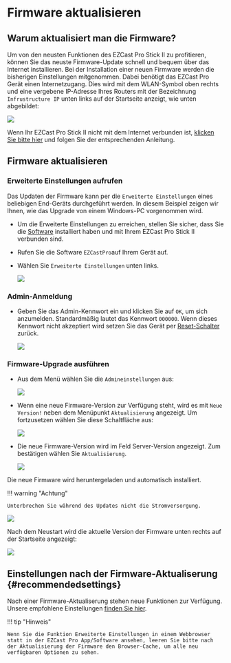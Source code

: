 # Firmware aktualisieren

## Warum aktualisiert man die Firmware? 

Um von den neusten Funktionen des EZCast Pro Stick II zu profitieren, können Sie das neuste Firmware-Update schnell und bequem über das Internet installieren. Bei der Installation einer neuen Firmware werden die bisherigen Einstellungen mitgenommen. Dabei benötigt das EZCast Pro Gerät einen Internetzugang. Dies wird mit dem WLAN-Symbol oben rechts und eine vergebene IP-Adresse Ihres Routers mit der Bezeichnung `Infrustructure IP` unten links auf der Startseite anzeigt, wie unten abgebildet:

![](/assets/img/ProII_fw.upgrade.available.png)

Wenn Ihr EZCast Pro Stick II nicht mit dem Internet verbunden ist, [klicken Sie bitte hier](internet.md) und folgen Sie der entsprechenden Anleitung.

## Firmware aktualisieren

### Erweiterte Einstellungen aufrufen

Das Updaten der Firmware kann per die `Erweiterte Einstellungen` eines beliebigen End-Geräts durchgeführt werden. In diesem Beispiel zeigen wir Ihnen, wie das Upgrade von einem Windows-PC vorgenommen wird.

*   Um die Erweiterte Einstellungen zu erreichen, stellen Sie sicher, dass Sie die [Software](quickstart.md#InstallSoftware) installiert haben und mit Ihrem EZCast Pro Stick II verbunden sind.

*   Rufen Sie die Software `EZCastPro`auf Ihrem Gerät auf.

*   Wählen Sie `Erweiterte Einstellungen` unten links.

    ![](/assets/img/ProII-Win-App-Advanced-Settings.png)

### Admin-Anmeldung

*   Geben Sie das Admin-Kennwort ein und klicken Sie auf `OK`, um sich anzumelden. Standardmäßig lautet das Kennwort `000000`. Wenn dieses Kennwort nicht akzeptiert wird setzen Sie das Gerät per [Reset-Schalter](reset.md#zurücksetzen-per-reset-schalter) zurück.

    ![](/assets/img/EZCastII_Login.png)

### Firmware-Upgrade ausführen

*   Aus dem Menü wählen Sie die `Admineinstellungen` aus:

    ![](/assets/img/ezcastpro.II.select.admineinstellungen.png)

*   Wenn eine neue Firmware-Version zur Verfügung steht, wird es mit `Neue Version!` neben dem Menüpunkt `Aktualisierung` angezeigt. Um fortzusetzen wählen Sie diese Schaltfläche aus:

    ![](/assets/img/ProIIStick_Startseite_Firmware-Menuoption.png)

*   Die neue Firmware-Version wird im Feld Server-Version angezeigt. Zum bestätigen wählen Sie `Aktualisierung`.

    ![](/assets/img/ProIIStick_Start.Upgrade.jpg)

Die neue Firmware wird heruntergeladen und automatisch installiert. 

!!! warning "Achtung"
    
	Unterbrechen Sie während des Updates nicht die Stromversorgung.

![](/assets/img/ProIIStick_Firmware_installing.png)

Nach dem Neustart wird die aktuelle Version der Firmware unten rechts auf der Startseite angezeigt:

![](/assets/img/ProIIDongle_Firmware-Version.png)

## Einstellungen nach der Firmware-Aktualiserung {#recommendedsettings}

Nach einer Firmware-Aktualiserung stehen neue Funktionen zur Verfügung. Unsere empfohlene Einstellungen [finden Sie hier](reset.md#recommendedsettings).

!!! tip "Hinweis"
    
	Wenn Sie die Funktion Erweiterte Einstellungen in einem Webbrowser statt in der EZCast Pro App/Software ansehen, leeren Sie bitte nach der Aktualisierung der Firmware den Browser-Cache, um alle neu verfügbaren Optionen zu sehen.
	